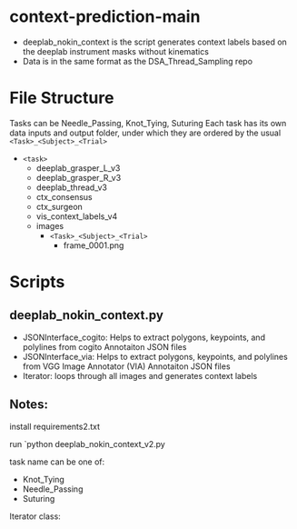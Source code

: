 # context-prediction-main

* deeplab_nokin_context is the script generates context labels based on the deeplab instrument masks without kinematics
* Data is in the same format as the DSA_Thread_Sampling repo

# File Structure
Tasks can be Needle_Passing, Knot_Tying, Suturing
Each task has its own data inputs and output folder, under which they are ordered by the usual ```<Task>_<Subject>_<Trial>```
* ```<task>```
    * deeplab_grasper_L_v3
    * deeplab_grasper_R_v3
    * deeplab_thread_v3
    * ctx_consensus
    * ctx_surgeon
    * vis_context_labels_v4
    * images
        * ```<Task>_<Subject>_<Trial>```
            * frame_0001.png

# Scripts

## deeplab_nokin_context.py

* JSONInterface_cogito: Helps to extract polygons, keypoints, and polylines from cogito Annotaiton JSON files
* JSONInterface_via: Helps to extract polygons, keypoints, and polylines from VGG Image Annotator (VIA) Annotaiton JSON files
* Iterator: loops through all images and generates context labels

## Notes:

install requirements2.txt

run `python deeplab_nokin_context_v2.py <Task name>

task name can be one of:
- Knot_Tying
- Needle_Passing
- Suturing

Iterator class:


